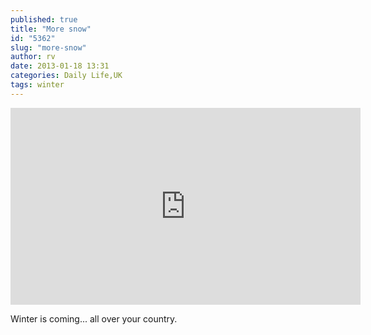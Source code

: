 ```yaml
---
published: true
title: "More snow"
id: "5362"
slug: "more-snow"
author: rv
date: 2013-01-18 13:31
categories: Daily Life,UK
tags: winter
---
```

<iframe src="https://www.youtube.com/embed/zAgSxR8LKGA" height="315" width="560" allowfullscreen="" frameborder="0"></iframe>

Winter is coming... all over your country.